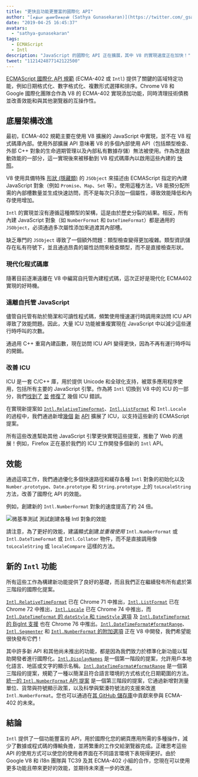 ```yaml
---
title: "更快且功能更豐富的國際化 API"
author: "[சத்யா குணசேகரன் (Sathya Gunasekaran)](https://twitter.com/_gsathya)"
date: "2019-04-25 16:45:37"
avatars: 
  - "sathya-gunasekaran"
tags: 
  - ECMAScript
  - Intl
description: "JavaScript 的國際化 API 正在擴展，其中 V8 的實現速度正在加快！"
tweet: "1121424877142122500"
---
```

[ECMAScript 國際化 API 規範](https://tc39.es/ecma402/) (ECMA-402 或 `Intl`) 提供了關鍵的區域特定功能，例如日期格式化、數字格式化、複數形式選擇和排序。Chrome V8 和 Google 國際化團隊合作為 V8 的 ECMA-402 實現添加功能，同時清理技術債務並改善效能和與其他瀏覽器的互操作性。

<!--truncate-->
## 底層架構改進

最初，ECMA-402 規範主要在使用 V8 擴展的 JavaScript 中實現，並不在 V8 程式碼庫內部。使用外部擴展 API 意味著 V8 的多個內部使用 API（包括類型檢查、外部 C++ 對象的生命週期管理以及內部私有數據存儲）無法被使用。作為改進啟動效能的一部分，這一實現後來被移動到 V8 程式碼庫內以啟用這些內建的 [快照](/blog/custom-startup-snapshots)。

V8 使用具備特殊 [形狀 (隱藏類)](https://mathiasbynens.be/notes/shapes-ics) 的 `JSObject` 來描述由 ECMAScript 指定的內建 JavaScript 對象（例如 `Promise`、`Map`、`Set` 等）。使用這種方法，V8 能預分配所需的內部槽數量並生成快速訪問，而不是每次只添加一個屬性，導致效能降低和內存使用增加。

`Intl` 的實現並沒有遵循這種類型的架構，這是由於歷史分裂的結果。相反，所有內建 JavaScript 對象（如 `NumberFormat` 和 `DateTimeFormat`）都是通用的 `JSObject`，必須通過多次屬性添加來過渡其內部槽。

缺乏專門的 `JSObject` 導致了一個額外問題：類型檢查變得更加複雜。類型資訊儲存在私有符號下，並且通過昂貴的屬性訪問來檢查類型，而不是直接檢查形狀。

### 現代化程式碼庫

隨著目前逐漸遠離在 V8 中編寫自托管內建程式碼，這次正好是現代化 ECMA402 實現的好時機。

### 遠離自托管 JavaScript

儘管自托管有助於簡潔和可讀性程式碼，頻繁使用慢速運行時調用來訪問 ICU API 導致了效能問題。因此，大量 ICU 功能被重複實現在 JavaScript 中以減少這些運行時呼叫的次數。

通過用 C++ 重寫內建函數，現在訪問 ICU API 變得更快，因為不再有運行時呼叫的開銷。

### 改善 ICU

ICU 是一套 C/C++ 庫，用於提供 Unicode 和全球化支持，被眾多應用程序使用，包括所有主要的 JavaScript 引擎。作為將 `Intl` 切換到 V8 中的 ICU 的一部分，我們[找到了](https://unicode-org.atlassian.net/browse/ICU-20140) [並](https://unicode-org.atlassian.net/browse/ICU-9562) [修復了](https://unicode-org.atlassian.net/browse/ICU-20098) 幾個 ICU 錯誤。

在實現新提案如 [`Intl.RelativeTimeFormat`](/features/intl-relativetimeformat)、[`Intl.ListFormat`](/features/intl-listformat) 和 `Intl.Locale` 的過程中，我們通過新增[幾個](https://unicode-org.atlassian.net/browse/ICU-13256) [新](https://unicode-org.atlassian.net/browse/ICU-20121) [API](https://unicode-org.atlassian.net/browse/ICU-20342) 擴展了 ICU，以支持這些新的 ECMAScript 提案。

所有這些改進幫助其他 JavaScript 引擎更快實現這些提案，推動了 Web 的進展！例如，Firefox 正在基於我們的 ICU 工作開發多個新的 `Intl` API。

## 效能

通過這項工作，我們通過優化多個快速路徑和緩存各種 `Intl` 對象的初始化以及 `Number.prototype`、`Date.prototype` 和 `String.prototype` 上的 `toLocaleString` 方法，改善了國際化 API 的效能。

例如，創建新的 `Intl.NumberFormat` 對象的速度提高了約 24 倍。

![[微基準測試](https://cs.chromium.org/chromium/src/v8/test/js-perf-test/Intl/constructor.js) 測試創建各種 `Intl` 對象的效能](/_img/intl/performance.svg)

請注意，為了更好的效能，建議顯式創建*並重複使用* `Intl.NumberFormat` 或 `Intl.DateTimeFormat` 或 `Intl.Collator` 物件，而不是直接調用像 `toLocaleString` 或 `localeCompare` 這樣的方法。

## 新的 `Intl` 功能

所有這些工作為構建新功能提供了良好的基礎，而且我們正在繼續發布所有處於第三階段的國際化提案。

[`Intl.RelativeTimeFormat`](/features/intl-relativetimeformat) 已在 Chrome 71 中推出，[`Intl.ListFormat`](/features/intl-listformat) 已在 Chrome 72 中推出，[`Intl.Locale`](https://developer.mozilla.org/en-US/docs/Web/JavaScript/Reference/Global_Objects/Locale) 已在 Chrome 74 中推出，而 [`Intl.DateTimeFormat` 的 `dateStyle` 和 `timeStyle` 選項](https://github.com/tc39/proposal-intl-datetime-style) 及 [`Intl.DateTimeFormat` 的 BigInt 支援](https://github.com/tc39/ecma402/pull/236) 也在 Chrome 76 中推出。[`Intl.DateTimeFormat#formatRange`](https://github.com/tc39/proposal-intl-DateTimeFormat-formatRange)、[`Intl.Segmenter`](https://github.com/tc39/proposal-intl-segmenter/) 和 [`Intl.NumberFormat` 的附加選項](https://github.com/tc39/proposal-unified-intl-numberformat/) 正在 V8 中開發，我們希望能很快發布它們！

其中許多新 API 和其他尚未推出的功能，都是因為我們致力於標準化新功能以幫助開發者進行國際化。[`Intl.DisplayNames`](https://github.com/tc39/proposal-intl-displaynames) 是一個第一階段的提案，允許用戶本地化語言、地區或文字的顯示名稱。[`Intl.DateTimeFormat#formatRange`](https://github.com/fabalbon/proposal-intl-DateTimeFormat-formatRange) 是一個第三階段的提案，規範了一種以簡潔且符合語言環境的方式格式化日期範圍的方法。[統一的 `Intl.NumberFormat` API 提案](https://github.com/tc39/proposal-unified-intl-numberformat) 是一個第三階段的提案，它通過新增對測量單位、貨幣與符號顯示政策，以及科學與緊湊符號法的支援來改進 `Intl.NumberFormat`。您也可以通過在[其 GitHub 儲存庫](https://github.com/tc39/ecma402)中貢獻來參與 ECMA-402 的未來。

## 結論

`Intl` 提供了一個功能豐富的 API，用於國際化您的網頁應用所需的多種操作，減少了數據或程式碼的傳輸負擔，並將繁重的工作交給瀏覽器完成。正確思考這些 API 的使用方式可以使您的使用者界面在不同語言環境下表現得更好。由於 Google V8 和 i18n 團隊與 TC39 及其 ECMA-402 小組的合作，您現在可以使用更多功能且帶來更好的效能，並期待未來進一步的改進。
